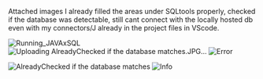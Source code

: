 Attached images
I already filled the areas under SQLtools properly, checked if the database was detectable, still cant connect with the locally hosted db even with my connectors/J already in the project files in VScode. 

![Running_JAVAxSQL](https://github.com/user-attachments/assets/b79b4596-ed03-4a4e-be17-b48b7efc78a8)
![Uploading AlreadyChecked if the database matches.JPG…]()
![Error](https://github.com/user-attachments/assets/7cb5d4cd-0a74-4fa5-ac3a-224b649a9c0a)


![AlreadyChecked if the database matches](https://github.com/user-attachments/assets/9a67ee64-bb3b-406e-aebc-6e7d5fc35395)
![Info](https://github.com/user-attachments/assets/2832f863-94eb-47a9-8b6e-b5c5251dd01d)
